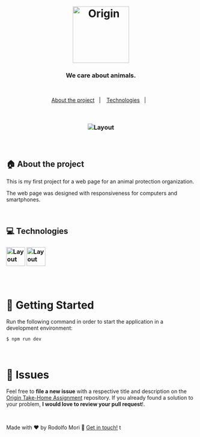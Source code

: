 <h1 align="center">
  <img src="https://github.com/gcamargocoder/03_Projeto_PETSHOP_RESPONSIVA_26-08-25/blob/main/img/We_Care_BT.png?raw=true" alt="Origin" width="150px">
</h1>


<h3 align="center">
  We care about animals.
</h3>

<br>

<p align="center">
  <a href="#house-about-the-project">About the project</a>&nbsp;&nbsp;&nbsp;|&nbsp;&nbsp;&nbsp;
  <a href="#computer-technologies">Technologies</a>&nbsp;&nbsp;&nbsp;|&nbsp;&nbsp;&nbsp;
  </p>

<br>
<h3 align="center">
<img alt="Layout" src="https://github.com/gcamargocoder/03_Projeto_PETSHOP_RESPONSIVA_26-08-25/blob/main/img/DEV_PET_RESPONSIVO.png?raw=true">
  <h3/>
<br>


## :house: About the project

This is my first project for a web page for an animal protection organization.

The web page was designed with responsiveness for computers and smartphones.

<br>

## :computer: Technologies

<h3>
<img alt="Layout" src="https://github.com/gcamargocoder/03_Projeto_PETSHOP_RESPONSIVA_26-08-25/blob/main/img/html.png?raw=true" alt="Origin" width="50px">
<img alt="Layout" src="https://github.com/gcamargocoder/03_Projeto_PETSHOP_RESPONSIVA_26-08-25/blob/main/img/css-3.png?raw=true" alt="Origin" width="50px">
<h3/>
    
<br>

# :runner: Getting Started

Run the following command in order to start the application in a development environment:

```$ npm run dev```

<br>


# :bug: Issues

Feel free to **file a new issue** with a respective title and description on the [Origin Take-Home Assignment](https://github.com/rodolfomori/frontend-take-home-assignment/issues) repository. If you already found a solution to your problem, **I would love to review your pull request**!.

<br>





Made with ♥ by Rodolfo Mori :wave: [Get in touch!](https://www.linkedin.com/in/rodolfomori/)
t
